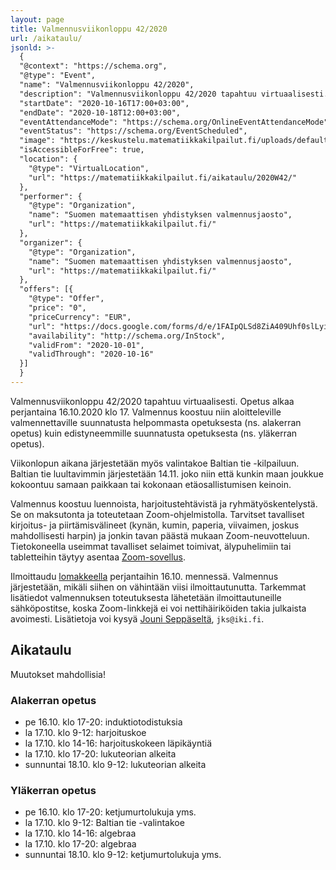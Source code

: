 ```yaml
---
layout: page
title: Valmennusviikonloppu 42/2020
url: /aikataulu/
jsonld: >-
  {
  "@context": "https://schema.org",
  "@type": "Event",
  "name": "Valmennusviikonloppu 42/2020",
  "description": "Valmennusviikonloppu 42/2020 tapahtuu virtuaalisesti. Tilaisuus alkaa perjantaina 16.10.2020 klo 17 ja jatkuu lauantaina ja sunnuntaina. Valmennus on maksutonta.",
  "startDate": "2020-10-16T17:00+03:00",
  "endDate": "2020-10-18T12:00+03:00",
  "eventAttendanceMode": "https://schema.org/OnlineEventAttendanceMode",
  "eventStatus": "https://schema.org/EventScheduled",
  "image": "https://keskustelu.matematiikkakilpailut.fi/uploads/default/original/1X/903d26f2a2a48285467275e06546a35b2f203482.png",
  "isAccessibleForFree": true,
  "location": {
    "@type": "VirtualLocation",
    "url": "https://matematiikkakilpailut.fi/aikataulu/2020W42/"
  },
  "performer": {
    "@type": "Organization",
    "name": "Suomen matemaattisen yhdistyksen valmennusjaosto",
    "url": "https://matematiikkakilpailut.fi/"
  },
  "organizer": {
    "@type": "Organization",
    "name": "Suomen matemaattisen yhdistyksen valmennusjaosto",
    "url": "https://matematiikkakilpailut.fi/"
  },
  "offers": [{
    "@type": "Offer",
    "price": "0",
    "priceCurrency": "EUR",
    "url": "https://docs.google.com/forms/d/e/1FAIpQLSd8ZiA409Uhf0slLyinwYhlB3RCoky6F4darN999Di_0MujIg/viewform?hl=fi",
    "availability": "http://schema.org/InStock",
    "validFrom": "2020-10-01",
    "validThrough": "2020-10-16"
  }]
  }
---
```


Valmennusviikonloppu 42/2020 tapahtuu virtuaalisesti.
Opetus alkaa perjantaina 16.10.2020 klo 17.
Valmennus koostuu niin aloitteleville valmennettaville
suunnatusta helpommasta opetuksesta (ns. alakerran opetus)
kuin edistyneemmille suunnatusta opetuksesta (ns. yläkerran opetus).

Viikonlopun aikana järjestetään myös valintakoe Baltian tie -kilpailuun.
Baltian tie luultavimmin järjestetään 14.11.
joko niin että kunkin maan joukkue kokoontuu samaan paikkaan tai
kokonaan etäosallistumisen keinoin.

Valmennus koostuu luennoista, harjoitustehtävistä ja
ryhmätyöskentelystä. Se on maksutonta ja toteutetaan Zoom-ohjelmistolla.
Tarvitset tavalliset kirjoitus- ja piirtämisvälineet (kynän, kumin, paperia,
viivaimen, joskus mahdollisesti harpin) ja jonkin tavan päästä mukaan
Zoom-neuvotteluun. Tietokoneella useimmat tavalliset selaimet toimivat,
älypuhelimiin tai tabletteihin täytyy asentaa [Zoom-sovellus](https://zoom.us/download).

Ilmoittaudu [lomakkeella] perjantaihin 16.10. mennessä.
Valmennus järjestetään, mikäli siihen on vähintään viisi ilmoittautunutta.
Tarkemmat lisätiedot valmennuksen toteutuksesta lähetetään
ilmoittautuneille sähköpostitse, koska Zoom-linkkejä ei voi nettihäiriköiden
takia julkaista avoimesti.
Lisätietoja voi kysyä [Jouni Seppäseltä](mailto:jks@iki.fi), `jks@iki.fi`.

[lomakkeella]: https://docs.google.com/forms/d/e/1FAIpQLSd8ZiA409Uhf0slLyinwYhlB3RCoky6F4darN999Di_0MujIg/viewform?hl=fi


## Aikataulu

Muutokset mahdollisia!

### Alakerran opetus

- pe 16.10. klo 17-20: induktiotodistuksia
- la 17.10. klo 9-12: harjoituskoe
- la 17.10. klo 14-16: harjoituskokeen läpikäyntiä
- la 17.10. klo 17-20: lukuteorian alkeita
- sunnuntai 18.10. klo 9-12: lukuteorian alkeita

### Yläkerran opetus

- pe 16.10. klo 17-20: ketjumurtolukuja yms.
- la 17.10. klo 9-12: Baltian tie -valintakoe
- la 17.10. klo 14-16: algebraa
- la 17.10. klo 17-20: algebraa
- sunnuntai 18.10. klo 9-12: ketjumurtolukuja yms.
